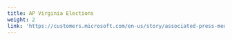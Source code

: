 ```yaml
---
title: AP Virginia Elections
weight: 2
link: 'https://customers.microsoft.com/en-us/story/associated-press-media-power-bi'
---
```


